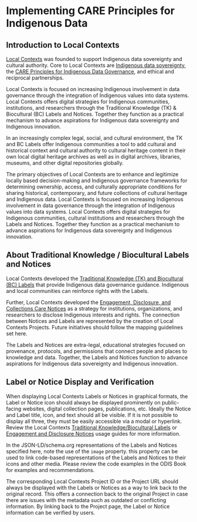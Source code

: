 # Implementing CARE Principles for Indigenous Data

## Introduction to Local Contexts
[Local Contexts](https://localcontexts.org/) was founded to support Indigenous data sovereignty and cultural authority. Core to Local Contexts are [Indigenous data sovereignty](https://nni.arizona.edu/our-work/research-policy-analysis/indigenous-data-sovereignty-governance), the [CARE Principles for Indigenous Data Governance](https://www.gida-global.org/care), and ethical and reciprocal partnerships.

Local Contexts is focused on increasing Indigenous involvement in data governance through the integration of Indigenous values into data systems. Local Contexts offers digital strategies for Indigenous communities, institutions, and researchers through the Traditional Knowledge (TK) & Biocultural (BC) Labels and Notices. Together they function as a practical mechanism to advance aspirations for Indigenous data sovereignty and Indigenous innovation.

In an increasingly complex legal, social, and cultural environment, the TK and BC Labels offer Indigenous communities a tool to add cultural and historical context and cultural authority to cultural heritage content in their own local digital heritage archives as well as in digital archives, libraries, museums, and other digital repositories globally.

The primary objectives of Local Contexts are to enhance and legitimize locally based decision-making and Indigenous governance frameworks for determining ownership, access, and culturally appropriate conditions for sharing historical, contemporary, and future collections of cultural heritage and Indigenous data. Local Contexts is focused on increasing Indigenous involvement in data governance through the integration of Indigenous values into data systems. Local Contexts offers digital strategies for Indigenous communities, cultural institutions and researchers through the Labels and Notices. Together they function as a practical mechanism to advance aspirations for Indigenous data sovereignty and Indigenous innovation.

## About Traditional Knowledge / Biocultural Labels and Notices

Local Contexts developed the [Traditional Knowledge (TK) and Biocultural (BC) Labels]([url](https://localcontexts.org/labels/about-the-labels/)) that provide Indigenous data governance guidance. Indigenous and local communities can reinforce rights with the Labels. 

Further, Local Contexts developed the [Engagement, Disclosure, and Collections Care Notices]([url](https://localcontexts.org/notices/about-the-notices/)) as a strategy for institutions, organizations, and researchers to disclose Indigenous interests and rights. The connection between Notices and Labels are represented by the creation of Local Contexts Projects. Future initiatives should follow the mapping guidelines set here.

The Labels and Notices are extra-legal, educational strategies focused on provenance, protocols, and permissions that connect people and places to knowledge and data. Together, the Labels and Notices function to advance aspirations for Indigenous data sovereignty and Indigenous innovation.

## Label or Notice Display and Verification

When displaying Local Contexts Labels or Notices in graphical formats, the Label or Notice icon should always be displayed prominently on public-facing websites, digital collection pages, publications, etc. Ideally the Notice and Label title, icon, and text should all be visible. If it is not possible to display all three, they must be easily accessible via a modal or hyperlink. Review the Local Contexts [Traditional Knowledge/Biocultural Labels](https://localcontexts.org/wp-content/uploads/2023/08/TK-and-BC-Labels-Usage-and-Style-Guide.pdf) or [Engagement and Disclosure  Notices](https://localcontexts.org/wp-content/uploads/2023/08/Engagement-and-Disclosure-Notices-Usage-and-Style-Guide.pdf) usage guides for more information.

In the JSON-LD/schema.org representations of the Labels and Notices specified here, note the use of the `image` property. this property can be used to link code-based representations of the Labels and Notices to their icons and other media. Please review the code examples in the ODIS Book for examples and recommendations.

The corresponding Local Contexts Project ID or the Project URL should always be displayed with the Labels or Notices as a way to link back to the original record. This offers a connection back to the original Project in case there are issues with the metadata such as outdated or conflicting information. By linking back to the Project page, the Label or Notice information can be verified by users.
